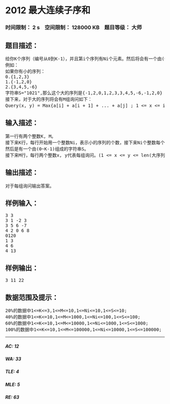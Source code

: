 # 2012 最大连续子序和   
### 时间限制： 2 s&nbsp;&nbsp;&nbsp;&nbsp;空间限制： 128000 KB&nbsp;&nbsp;&nbsp;&nbsp;题目等级： 大师  
## 题目描述：  

<pre>
给你K个序列（编号从0到K-1），并且第i个序列有Ni个元素。然后将会有一个由(0~K-1)组成的字符串S=(s1,s2,...,sn)。如果si=p，那么把第p个序列增加到这个大的序列上。
例如：
如果你有小的序列：
0.{1,2,3}
1.{-1,2,0}
2.{3,4,5,-6}
字符串S="1021",那么这个大的序列是{-1,2,0,1,2,3,3,4,5,-6,-1,2,0}
接下来，对于大的序列将会有M组询问如下：
Query(x, y) = Max{a[i] + a[i + 1] + ... + a[j] ; 1 <= x <= i <= j <= y <= len(大序列的长度)}.
</pre>
  
  
## 输入描述：  

<pre>
第一行有两个整数K, M。
接下来K行，每行开始用一个整数Ni，表示小的序列的个数，接下来Ni个整数每个整数的绝对值范围不超过100,000 。
然后是有一个由(0~K-1)组成的字符串S。
接下来M行，每行两个整数x, y代表每组询问。(1 <= x <= y <= len(大序列的长度))。
</pre>
  
  
## 输出描述：  

<pre>
对于每组询问输出答案。
</pre>
  
  
## 样例输入：  

<pre>
3 3
3 1 -2 3
3 5 6 -7
4 2 0 6 8
0120
1 3
4 6
4 13
</pre>
  
  
## 样例输出：  

<pre>
3 11 22
</pre>
  
  
## 数据范围及提示：  

<pre>
20%的数据中1<=K<=3,1<=M<=10,1<=Ni<=10,1<=S<=10;
40%的数据中1<=K<=10,1<=M<=1000,1<=Ni<=100,1<=S<=100;
60%的数据中1<=K<=10,1<=M<=10000,1<=Ni<=1000,1<=S<=1000;
100%的数据中1<=K<=10,1<=M<=100000,1<=Ni<=10000,1<=S<=100000;
</pre>
  
  
***  

##### AC: 12  
##### WA: 33  
##### TLE: 4  
##### MLE: 5  
##### RE: 63  
